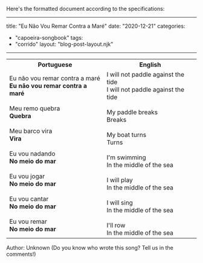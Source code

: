 Here's the formatted document according to the specifications:

---
title: "Eu Não Vou Remar Contra a Maré"
date: "2020-12-21"
categories: 
  - "capoeira-songbook"
tags: 
  - "corrido"
layout: "blog-post-layout.njk"
---

<table class="capoeira-table">
    <tr class="header-row">
        <th>Portuguese</th>
        <th>English</th>
    </tr>
    <tr>
        <td>Eu não vou remar contra a maré<br>
<strong>Eu não vou remar contra a maré</strong><br>
<br>
Meu remo quebra<br>
<strong>Quebra</strong><br>
<br>
Meu barco vira<br>
<strong>Vira</strong><br>
<br>
Eu vou nadando<br>
<strong>No meio do mar</strong><br>
<br>
Eu vou jogar<br>
<strong>No meio do mar</strong><br>
<br>
Eu vou cantar<br>
<strong>No meio do mar</strong><br>
<br>
Eu vou remar<br>
<strong>No meio do mar</strong></td>
        <td>I will not paddle against the tide<br>
I will not paddle against the tide<br>
<br>
My paddle breaks<br>
Breaks<br>
<br>
My boat turns<br>
Turns<br>
<br>
I'm swimming<br>
In the middle of the sea<br>
<br>
I will play<br>
In the middle of the sea<br>
<br>
I will sing<br>
In the middle of the sea<br>
<br>
I'll row<br>
In the middle of the sea</td>
    </tr>
</table>

<figcaption>

Author: Unknown (Do you know who wrote this song? Tell us in the comments!)

</figcaption>
